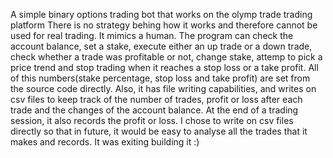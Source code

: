 A simple binary options trading bot that works on the olymp trade trading platform
There is no strategy behing how it works and therefore cannot be used for real trading.
It mimics a human. The program can check the account balance, set a stake, execute either an up trade or a down trade, check whether a trade was profitable or not, change stake, attemp to pick a price trend and stop trading when it reaches a stop loss or a take profit. All of this numbers(stake percentage, stop loss and take profit) are set from the source code directly. Also, it has file writing capabilities, and writes on csv files to keep track of the number of trades, profit or loss after each trade and the changes of the account balance. At the end of a trading session, it also records the profit or loss. I chose to write on csv files directly so that in future, it would be easy to analyse all the trades that it makes and records. It was exiting building it :)